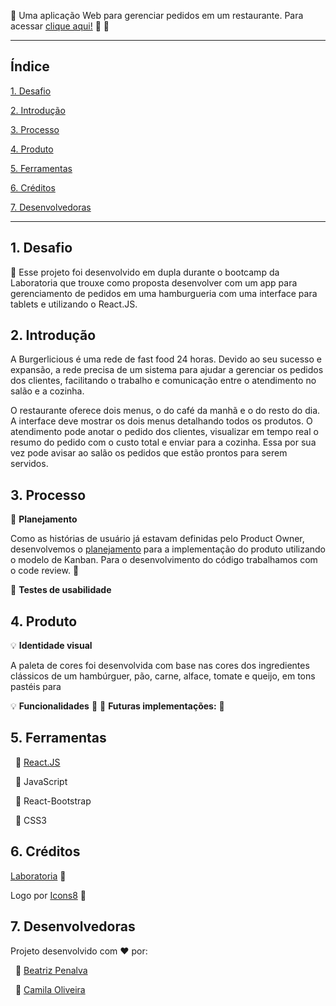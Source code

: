 :star2: Uma aplicação Web para gerenciar pedidos em um restaurante. Para acessar [clique aqui!](https://curta-curtas.web.app/) :hamburger: :star2: 

---

## Índice
[1. Desafio](#1-desafio)

[2. Introdução](#2-introdução)

[3. Processo](#3-processo)

[4. Produto](#4-produto)

[5. Ferramentas](#5-ferramentas)

[6. Créditos](#6-créditos)

[7. Desenvolvedoras](#7-desenvolvedoras)

---

## 1. Desafio
:wave: Esse projeto foi desenvolvido em dupla durante o bootcamp da Laboratoria que trouxe como proposta desenvolver com um app para gerenciamento de pedidos em uma hamburgueria com uma interface para tablets e utilizando o React.JS.

## 2. Introdução
A Burgerlicious é uma rede de fast food 24 horas. Devido ao seu sucesso e expansão, a rede precisa de um sistema para ajudar a gerenciar os pedidos dos clientes, facilitando o trabalho e comunicação entre o atendimento no salão e a cozinha. 

O restaurante oferece dois menus, o do café da manhã e o do resto do dia. A interface deve mostrar os dois menus detalhando todos os produtos. O atendimento pode anotar o pedido dos clientes, visualizar em tempo real o resumo do pedido com o custo total e enviar para a cozinha. Essa por sua vez pode avisar ao salão os pedidos que estão prontos para serem servidos. 

## 3. Processo

:date: **Planejamento**

Como as histórias de usuário já estavam definidas pelo Product Owner, desenvolvemos o [planejamento](https://trello.com/b/7wlIHXY5/midterm-hackton) para a implementação do produto utilizando o modelo de Kanban. Para o desenvolvimento do código trabalhamos com o code review. :muscle:

:mag_right: **Testes de usabilidade**

## 4. Produto

:bulb: **Identidade visual**

A paleta de cores foi desenvolvida com base nas cores dos ingredientes clássicos de um hambúrguer, pão, carne, alface, tomate e queijo, em tons pastéis para 

:bulb: **Funcionalidades**
:iphone:
:construction: **Futuras implementações:**
:pushpin:

## 5. Ferramentas

&nbsp;
:wrench: [React.JS](https://reactjs.org/)

&nbsp;
:wrench: JavaScript

&nbsp;
:wrench: React-Bootstrap

&nbsp;
:wrench: CSS3

## 6. Créditos

[Laboratoria](https://www.laboratoria.la/) :yellow_heart:

Logo por [Icons8](https://icons8.com/vector-creator/) :hamburger:

## 7. Desenvolvedoras

Projeto desenvolvido com :heart: por:

&nbsp;
:princess: [Beatriz Penalva](https://github.com/beatrizpenalva)

&nbsp;
:princess: [Camila Oliveira](https://github.com/cbalieiro)


